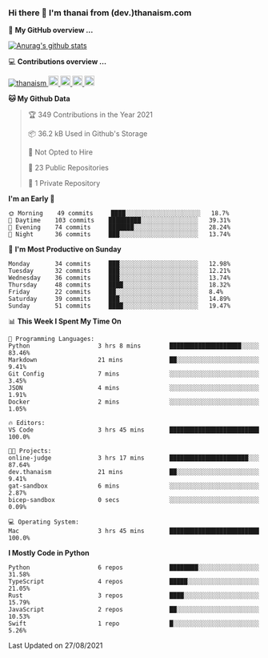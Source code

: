 ### Hi there 👋 I'm thanai from (dev.)thanaism.com

<!-- バッジ関連 -->
<!--
メイン：https://shields.io/category/social
GitHub view：https://github.com/antonkomarev/github-profile-views-counter
Qiita contributions：https://qiita.com/mikkame/items/f2c60d9caf8a8e38ec50
 -->

🍎 **My GitHub overview ...**

<!-- GitHubトロフィー -->
<!--
https://github.com/ryo-ma/github-profile-trophy
 -->

<!-- [![trophy](https://github-profile-trophy.vercel.app/?username=thanaism)](https://github.com/thanaism/thanaism) -->

<!-- GitHubステータス -->
<!--
https://github.com/anuraghazra/github-readme-stats
 -->

[![Anurag's github stats](https://github-readme-stats.vercel.app/api?username=thanaism&count_private=true&show_icons=true)](https://github.com/thanaism/thanaism)

<!-- [![ReadMe Card](https://github-readme-stats.vercel.app/api/pin/?username=thanaism&repo=thanaism)](https://github.com/thanaism/thanaism) -->

<!-- Skill icons -->
<!--
https://rahuldkjain.github.io/gh-profile-readme-generator/
 -->

💻 **Contributions overview ...**

<p align="left">

  <a href="https://github.com/thanaism/thanaism/">
    <img src="https://komarev.com/ghpvc/?username=thanaism" alt="thanaism" />
  </a>
  <a href="http://twitter.com/okinawa__noodle">
    <img height="20" src="https://img.shields.io/twitter/follow/okinawa__noodle?label=Twitter&logo=twitter&style=flat" />
  </a>
  <a href="https://github.com/thanaism">
    <img height="20" src="https://img.shields.io/github/followers/thanaism?label=follow&logo=github&style=flat" />
  </a>
  <!-- <a href="https://www.reddit.com/user/thanaism">
    <img height="20" src="https://img.shields.io/reddit/user-karma/combined/thanaism?label=Reddit&logo=reddit&style=flat" />
  </a>
  <a href="https://stackoverflow.com/users/5720201/thanaism">
    <img height="20" src="https://img.shields.io/stackexchange/stackoverflow/r/5720201?label=StackOverflow&logo=stack-overflow&style=flat" /> -->
  </a>
  <a href="http://qiita.com/thanai">
    <img height="20" src="https://qiita-badge.apiapi.app/s/thanai/posts.svg" />
  </a>
  <//qiita.com/thanai">
    <img height="20" src="https://qiita-badge.apiapi.app/s/thanai/contributions.svg" />
  </a>
</p>

<!--START_SECTION:waka-->
**🐱 My Github Data** 

> 🏆 349 Contributions in the Year 2021
 > 
> 📦 36.2 kB Used in Github's Storage 
 > 
> 🚫 Not Opted to Hire
 > 
> 📜 23 Public Repositories 
 > 
> 🔑 1 Private Repository 
 > 
**I'm an Early 🐤** 

```text
🌞 Morning    49 commits     ████░░░░░░░░░░░░░░░░░░░░░   18.7% 
🌆 Daytime    103 commits    █████████░░░░░░░░░░░░░░░░   39.31% 
🌃 Evening    74 commits     ███████░░░░░░░░░░░░░░░░░░   28.24% 
🌙 Night      36 commits     ███░░░░░░░░░░░░░░░░░░░░░░   13.74%

```
📅 **I'm Most Productive on Sunday** 

```text
Monday       34 commits     ███░░░░░░░░░░░░░░░░░░░░░░   12.98% 
Tuesday      32 commits     ███░░░░░░░░░░░░░░░░░░░░░░   12.21% 
Wednesday    36 commits     ███░░░░░░░░░░░░░░░░░░░░░░   13.74% 
Thursday     48 commits     ████░░░░░░░░░░░░░░░░░░░░░   18.32% 
Friday       22 commits     ██░░░░░░░░░░░░░░░░░░░░░░░   8.4% 
Saturday     39 commits     ███░░░░░░░░░░░░░░░░░░░░░░   14.89% 
Sunday       51 commits     ████░░░░░░░░░░░░░░░░░░░░░   19.47%

```


📊 **This Week I Spent My Time On** 

```text
💬 Programming Languages: 
Python                   3 hrs 8 mins        ████████████████████░░░░░   83.46% 
Markdown                 21 mins             ██░░░░░░░░░░░░░░░░░░░░░░░   9.41% 
Git Config               7 mins              ░░░░░░░░░░░░░░░░░░░░░░░░░   3.45% 
JSON                     4 mins              ░░░░░░░░░░░░░░░░░░░░░░░░░   1.91% 
Docker                   2 mins              ░░░░░░░░░░░░░░░░░░░░░░░░░   1.05%

🔥 Editors: 
VS Code                  3 hrs 45 mins       █████████████████████████   100.0%

🐱‍💻 Projects: 
online-judge             3 hrs 17 mins       ██████████████████████░░░   87.64% 
dev.thanaism             21 mins             ██░░░░░░░░░░░░░░░░░░░░░░░   9.41% 
gat-sandbox              6 mins              ░░░░░░░░░░░░░░░░░░░░░░░░░   2.87% 
bicep-sandbox            0 secs              ░░░░░░░░░░░░░░░░░░░░░░░░░   0.09%

💻 Operating System: 
Mac                      3 hrs 45 mins       █████████████████████████   100.0%

```

**I Mostly Code in Python** 

```text
Python                   6 repos             ████████░░░░░░░░░░░░░░░░░   31.58% 
TypeScript               4 repos             █████░░░░░░░░░░░░░░░░░░░░   21.05% 
Rust                     3 repos             ████░░░░░░░░░░░░░░░░░░░░░   15.79% 
JavaScript               2 repos             ██░░░░░░░░░░░░░░░░░░░░░░░   10.53% 
Swift                    1 repo              █░░░░░░░░░░░░░░░░░░░░░░░░   5.26%

```



 Last Updated on 27/08/2021
<!--END_SECTION:waka-->
